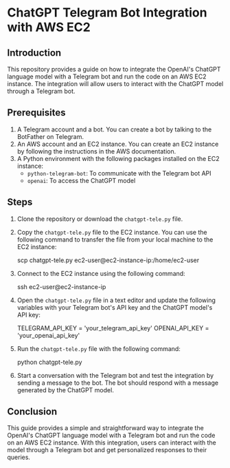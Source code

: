 # ChatGPT Telegram Bot Integration with AWS EC2

## Introduction

This repository provides a guide on how to integrate the OpenAI's ChatGPT language model with a Telegram bot and run the code on an AWS EC2 instance. The integration will allow users to interact with the ChatGPT model through a Telegram bot.

## Prerequisites

1. A Telegram account and a bot. You can create a bot by talking to the BotFather on Telegram.
2. An AWS account and an EC2 instance. You can create an EC2 instance by following the instructions in the AWS documentation.
3. A Python environment with the following packages installed on the EC2 instance:
   - `python-telegram-bot`: To communicate with the Telegram bot API
   - `openai`: To access the ChatGPT model

## Steps

1. Clone the repository or download the `chatgpt-tele.py` file.

2. Copy the `chatgpt-tele.py` file to the EC2 instance. You can use the following command to transfer the file from your local machine to the EC2 instance:

   scp chatgpt-tele.py ec2-user@ec2-instance-ip:/home/ec2-user

3. Connect to the EC2 instance using the following command:

   ssh ec2-user@ec2-instance-ip


4. Open the `chatgpt-tele.py` file in a text editor and update the following variables with your Telegram bot's API key and the ChatGPT model's API key:

   TELEGRAM_API_KEY = 'your_telegram_api_key'
   OPENAI_API_KEY = 'your_openai_api_key'


5. Run the `chatgpt-tele.py` file with the following command:

   python chatgpt-tele.py


6. Start a conversation with the Telegram bot and test the integration by sending a message to the bot. The bot should respond with a message generated by the ChatGPT model.

## Conclusion

This guide provides a simple and straightforward way to integrate the OpenAI's ChatGPT language model with a Telegram bot and run the code on an AWS EC2 instance. With this integration, users can interact with the model through a Telegram bot and get personalized responses to their queries.
